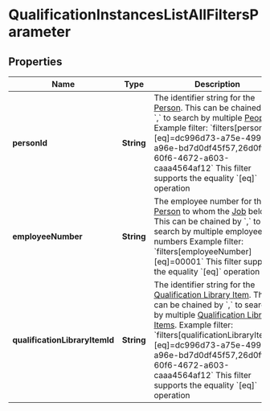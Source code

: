 

# QualificationInstancesListAllFiltersParameter


## Properties

| Name | Type | Description | Notes |
|------------ | ------------- | ------------- | -------------|
|**personId** | **String** | The identifier string for the [Person](https://developers.intellihr.io/docs/v1/). This can be chained by &#x60;,&#x60; to search by multiple [People](https://developers.intellihr.io/docs/v1/).  Example filter: &#x60;filters[personId][eq]&#x3D;dc996d73-a75e-499c-a96e-bd7d0df45f57,26d0ffc4-60f6-4672-a603-caaa4564af12&#x60;  This filter supports the equality &#x60;[eq]&#x60; operation |  [optional] |
|**employeeNumber** | **String** | The employee number for the [Person](https://developers.intellihr.io/docs/v1/) to whom the [Job](https://developers.intellihr.io/docs/v1/) belongs. This can be chained by &#x60;,&#x60; to search by multiple employee numbers  Example filter: &#x60;filters[employeeNumber][eq]&#x3D;00001&#x60;  This filter supports the equality &#x60;[eq]&#x60; operation |  [optional] |
|**qualificationLibraryItemId** | **String** | The identifier string for the [Qualification Library Item](https://developers.intellihr.io/docs/v1/). This can be chained by &#x60;,&#x60; to search by multiple [Qualification Library Items](https://developers.intellihr.io/docs/v1/).  Example filter: &#x60;filters[qualificationLibraryItemId][eq]&#x3D;dc996d73-a75e-499c-a96e-bd7d0df45f57,26d0ffc4-60f6-4672-a603-caaa4564af12&#x60;  This filter supports the equality &#x60;[eq]&#x60; operation |  [optional] |



